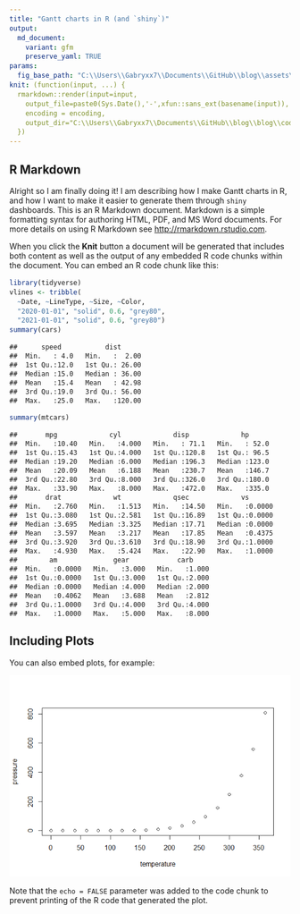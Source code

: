 ```yaml
---
title: "Gantt charts in R (and `shiny`)"
output:
  md_document:
    variant: gfm
    preserve_yaml: TRUE
params: 
  fig_base_path: "C:\\Users\\Gabryxx7\\Documents\\GitHub\\blog\\assets\\gabryxx7\\r_figures"
knit: (function(input, ...) {
  rmarkdown::render(input=input,
    output_file=paste0(Sys.Date(),'-',xfun::sans_ext(basename(input)),'.md'),
    encoding = encoding,
    output_dir="C:\\Users\\Gabryxx7\\Documents\\GitHub\\blog\\blog\\coding\\_posts")
  })
---
```


## R Markdown

Alright so I am finally doing it\! I am describing how I make Gantt
charts in R, and how I want to make it easier to generate them through
`shiny` dashboards. This is an R Markdown document. Markdown is a simple
formatting syntax for authoring HTML, PDF, and MS Word documents. For
more details on using R Markdown see <http://rmarkdown.rstudio.com>.

When you click the **Knit** button a document will be generated that
includes both content as well as the output of any embedded R code
chunks within the document. You can embed an R code chunk like this:

``` r
library(tidyverse)
vlines <- tribble(
  ~Date, ~LineType, ~Size, ~Color,
  "2020-01-01", "solid", 0.6, "grey80",
  "2021-01-01", "solid", 0.6, "grey80")
summary(cars)
```

``` plaintext
##      speed           dist       
##  Min.   : 4.0   Min.   :  2.00  
##  1st Qu.:12.0   1st Qu.: 26.00  
##  Median :15.0   Median : 36.00  
##  Mean   :15.4   Mean   : 42.98  
##  3rd Qu.:19.0   3rd Qu.: 56.00  
##  Max.   :25.0   Max.   :120.00
```

``` r
summary(mtcars)
```

``` plaintext
##       mpg             cyl             disp             hp       
##  Min.   :10.40   Min.   :4.000   Min.   : 71.1   Min.   : 52.0  
##  1st Qu.:15.43   1st Qu.:4.000   1st Qu.:120.8   1st Qu.: 96.5  
##  Median :19.20   Median :6.000   Median :196.3   Median :123.0  
##  Mean   :20.09   Mean   :6.188   Mean   :230.7   Mean   :146.7  
##  3rd Qu.:22.80   3rd Qu.:8.000   3rd Qu.:326.0   3rd Qu.:180.0  
##  Max.   :33.90   Max.   :8.000   Max.   :472.0   Max.   :335.0  
##       drat             wt             qsec             vs        
##  Min.   :2.760   Min.   :1.513   Min.   :14.50   Min.   :0.0000  
##  1st Qu.:3.080   1st Qu.:2.581   1st Qu.:16.89   1st Qu.:0.0000  
##  Median :3.695   Median :3.325   Median :17.71   Median :0.0000  
##  Mean   :3.597   Mean   :3.217   Mean   :17.85   Mean   :0.4375  
##  3rd Qu.:3.920   3rd Qu.:3.610   3rd Qu.:18.90   3rd Qu.:1.0000  
##  Max.   :4.930   Max.   :5.424   Max.   :22.90   Max.   :1.0000  
##        am              gear            carb      
##  Min.   :0.0000   Min.   :3.000   Min.   :1.000  
##  1st Qu.:0.0000   1st Qu.:3.000   1st Qu.:2.000  
##  Median :0.0000   Median :4.000   Median :2.000  
##  Mean   :0.4062   Mean   :3.688   Mean   :2.812  
##  3rd Qu.:1.0000   3rd Qu.:4.000   3rd Qu.:4.000  
##  Max.   :1.0000   Max.   :5.000   Max.   :8.000
```

## Including Plots

You can also embed plots, for example:

![](/assets/gabryxx7/r_figures/2020-08-13-ggantt/pressure-1.png)<!-- -->

Note that the `echo = FALSE` parameter was added to the code chunk to
prevent printing of the R code that generated the plot.
